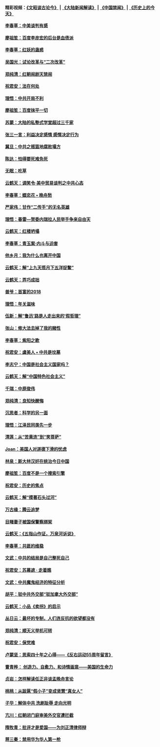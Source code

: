 #### 精彩视频：[《文昭谈古论今》](https://github.com/gfw-breaker/wenzhao) | [《大陆新闻解读》](https://github.com/gfw-breaker/ntdtv-comedy) | [《中国禁闻》](https://github.com/gfw-breaker/ntdtv-news) | [《历史上的今天》](https://github.com/gfw-breaker/today-in-history) 

#### [李春草：中美谈判有感](../pages/nsc993/n11019776.md?t=02022130) 

#### [廖祖笙：百度李彦宏的后台是血债派](../pages/nsc993/n11019767.md?t=02022130) 

#### [李春草：红妖的蛊惑](../pages/nsc993/n11017095.md?t=02022130) 

#### [吴国光：试论改革与“二次改革”](../pages/nsc993/n11017055.md?t=02022130) 

#### [郑纯清：红朝闹剧天禁闹](../pages/nsc993/n11017030.md?t=02022130) 

#### [祝君安：法在何处](../pages/nsc993/n11017021.md?t=02022130) 

#### [理悟：中共开局不利](../pages/nsc993/n11016938.md?t=02022130) 

#### [廖祖笙：百度抹平一切](../pages/nsc993/n11014925.md?t=02022130) 

#### [苏蒙：大陆的私塾式学堂超过三千家](../pages/nsc993/n11014334.md?t=02022130) 

#### [张三一言：利益决定感情 感情决定行为](../pages/nsc993/n11012463.md?t=02022130) 

#### [冀旦：中共之摇篮地腐败塌方](../pages/nsc993/n11009533.md?t=02022130) 

#### [陈达：怕得要死难免死](../pages/nsc993/n11009520.md?t=02022130) 

#### [无眠：吃草](../pages/nsc993/n11007940.md?t=02022130) 

#### [云鹤天：调笑令‧美中贸易谈判之中共心态](../pages/nsc993/n11007670.md?t=02022130) 

#### [李春草：蝶恋花  •  晚舟愁](../pages/nsc993/n11006605.md?t=02022130) 

#### [严家伟：甘作“二传手”的无名英雄](../pages/nsc993/n11005340.md?t=02022130) 

#### [理悟：春雷—贺委内瑞拉人民举手争来自由天](../pages/nsc993/n11005334.md?t=02022130) 

#### [云鹤天：红楼坍塌](../pages/nsc993/n11005318.md?t=02022130) 

#### [李春草：青玉案·内斗与迫害](../pages/nsc993/n11005306.md?t=02022130) 

#### [他乡月：我为什么也离开中国](../pages/nsc993/n11003553.md?t=02022130) 

#### [云鹤天：解“上九天揽月下五洋捉鳖”](../pages/nsc993/n11000750.md?t=02022130) 

#### [云鹤天：弄巧成拙](../pages/nsc993/n11000722.md?t=02022130) 

#### [兽爷：首富的2018](../pages/nsc993/n11000693.md?t=02022130) 

#### [理悟：年关滋味](../pages/nsc993/n10998847.md?t=02022130) 

#### [伍新：解“鲁迅‘路是人走出来的’假哲理”](../pages/nsc993/n10998777.md?t=02022130) 

#### [张山：修大法去掉了我的赌性](../pages/nsc993/n10997702.md?t=02022130) 

#### [李春草：紫阳之歌](../pages/nsc993/n10997679.md?t=02022130) 

#### [祝君安：虞美人 • 中共是坟墓](../pages/nsc993/n10996090.md?t=02022130) 

#### [李志宁：中国是社会主义国家吗？](../pages/nsc993/n10996097.md?t=02022130) 

#### [云鹤天：解“中国特色社会主义”](../pages/nsc993/n10996043.md?t=02022130) 

#### [千瑞：中原俊伟](../pages/nsc993/n10995401.md?t=02022130) 

#### [郑纯清：良知快醒悔](../pages/nsc993/n10995385.md?t=02022130) 

#### [沉思者：科学的另一面](../pages/nsc993/n10996074.md?t=02022130) 

#### [理悟：江泽民同类先一步](../pages/nsc993/n10995378.md?t=02022130) 

#### [清莲：从“苦黄连”到“笑菩萨”](../pages/nsc993/n10995466.md?t=02022130) 

#### [Joan：美国人对道德下滑的忧虑](../pages/nsc993/n10995424.md?t=02022130) 

#### [林泉：斯大林汉奸在统治今日中国](../pages/nsc993/n10995210.md?t=02022130) 

#### [廖祖笙：百度不是一个搜索引擎](../pages/nsc993/n10994961.md?t=02022130) 

#### [祝君安：历史的焦点](../pages/nsc993/n10994925.md?t=02022130) 

#### [云鹤天：解“摸著石头过河”](../pages/nsc993/n10993325.md?t=02022130) 

#### [万古缘：腾云追梦](../pages/nsc993/n10993120.md?t=02022130) 

#### [目睹妻子被国保警察绑架](../pages/nsc993/n10991525.md?t=02022130) 

#### [云鹤天：《五指山作证，万泉河诉说》](../pages/nsc993/n10991603.md?t=02022130) 

#### [李春草：共匪的维稳](../pages/nsc993/n10991348.md?t=02022130) 

#### [文武：中共的结局是自己整死自己](../pages/nsc993/n10989899.md?t=02022130) 

#### [祝君安：苏幕遮 · 走着瞧](../pages/nsc993/n10988901.md?t=02022130) 

#### [文武：中共魔鬼经济的特征分析](../pages/nsc993/n10987387.md?t=02022130) 

#### [胡平：驳中共外交部“驳加拿大外交部”](../pages/nsc993/n10987378.md?t=02022130) 

#### [云鹤天：小品《卖拐》的启示](../pages/nsc993/n10984392.md?t=02022130) 

#### [丛日云：最坏的专制，人们连反抗的欲望都没有](../pages/nsc993/n10984377.md?t=02022130) 

#### [郑纯清：顺天义举机可转](../pages/nsc993/n10984369.md?t=02022130) 

#### [祝君安：保党难](../pages/nsc993/n10984362.md?t=02022130) 

#### [卢蒙坚：思索四十年之心得——《反右运动55周年留言》](../pages/nsc993/n10984355.md?t=02022130) 

#### [曹青桦： 创造力、自愈力、和诗情画意——美国的生命力](../pages/nsc993/n10984216.md?t=02022130) 

#### [贞岩：怎样解读任正非谈孟晚舟言论](../pages/nsc993/n10984650.md?t=02022130) 

#### [桃桃：从跋扈“假小子”变成贤慧“真女人”](../pages/nsc993/n10984416.md?t=02022130) 

#### [子华：解体中共 洗刷耻辱 走向光明](../pages/nsc993/n10984019.md?t=02022130) 

#### [亢川：红朝闭门庭审美外交官遭拦截](../pages/nsc993/n10984050.md?t=02022130) 

#### [隋牧青：批评才是爱国——为刘正清律师辩](../pages/nsc993/n10983057.md?t=02022130) 

#### [蒋三秦：禁用华为华人第一枪](../pages/nsc993/n10982973.md?t=02022130) 

